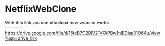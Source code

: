 # NetflixWebClone
With this link you can checkout how website works ----------------------------------
https://drive.google.com/file/d/15teB7C2BlV2Tv7APBw1niEDjsp31O64u/view?usp=drive_link
